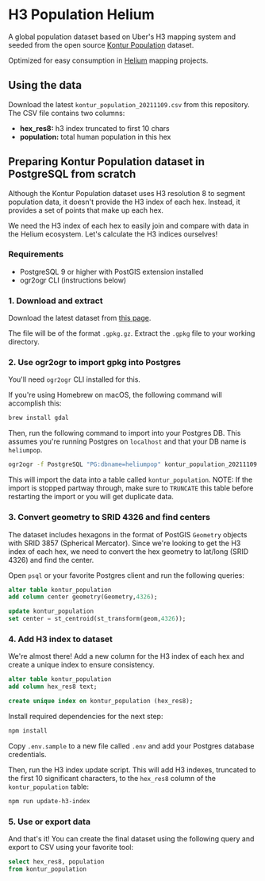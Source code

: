 # H3 Population Helium

A global population dataset based on Uber's H3 mapping system and seeded from the open source [Kontur Population](https://data.humdata.org/dataset/kontur-population-dataset) dataset.

Optimized for easy consumption in [Helium](https://www.helium.com/) mapping projects.

## Using the data

Download the latest `kontur_population_20211109.csv` from this repository. The CSV file contains two columns:
- **hex_res8:** h3 index truncated to first 10 chars
- **population:** total human population in this hex

## Preparing Kontur Population dataset in PostgreSQL from scratch

Although the Kontur Population dataset uses H3 resolution 8 to segment population data, it doesn't  provide the H3 index of each hex. Instead, it provides a set of points that make up each hex.

We need the H3 index of each hex to easily join and compare with data in the Helium ecosystem. Let's calculate the H3 indices ourselves!

### Requirements

- PostgreSQL 9 or higher with PostGIS extension installed
- ogr2ogr CLI (instructions below)

### 1. Download and extract

Download the latest dataset from [this page](https://data.humdata.org/dataset/kontur-population-dataset).

The file will be of the format `.gpkg.gz`. Extract the `.gpkg` file to your working directory.

### 2. Use ogr2ogr to import gpkg into Postgres

You'll need `ogr2ogr` CLI installed for this.

If you're using Homebrew on macOS, the following command will accomplish this:

```bash
brew install gdal
```

Then, run the following command to import into your Postgres DB. This assumes you're running Postgres on `localhost` and that your DB name is `heliumpop`.

```bash
ogr2ogr -f PostgreSQL "PG:dbname=heliumpop" kontur_population_20211109.gpkg
```

This will import the data into a table called `kontur_population`. NOTE: If the import is stopped partway through, make sure to `TRUNCATE` this table before restarting the import or you will get duplicate data.

### 3. Convert geometry to SRID 4326 and find centers

The dataset includes hexagons in the format of PostGIS `Geometry` objects with SRID 3857 (Spherical Mercator). Since we're looking to get the H3 index of each hex, we need to convert the hex geometry to lat/long (SRID 4326) and find the center.

Open `psql` or your favorite Postgres client and run the following queries:

```sql
alter table kontur_population
add column center geometry(Geometry,4326);

update kontur_population
set center = st_centroid(st_transform(geom,4326));
```

### 4. Add H3 index to dataset

We're almost there! Add a new column for the H3 index of each hex and create a unique index to ensure consistency.

```sql
alter table kontur_population
add column hex_res8 text;

create unique index on kontur_population (hex_res8);
```

Install required dependencies for the next step:

```bash
npm install
```

Copy `.env.sample` to a new file called `.env` and add your Postgres database credentials.

Then, run the H3 index update script. This will add H3 indexes, truncated to the first 10 significant characters, to the `hex_res8` column of the `kontur_population` table:

```bash
npm run update-h3-index
```

### 5. Use or export data

And that's it! You can create the final dataset using the following query and export to CSV using your favorite tool:

```sql
select hex_res8, population
from kontur_population
```
